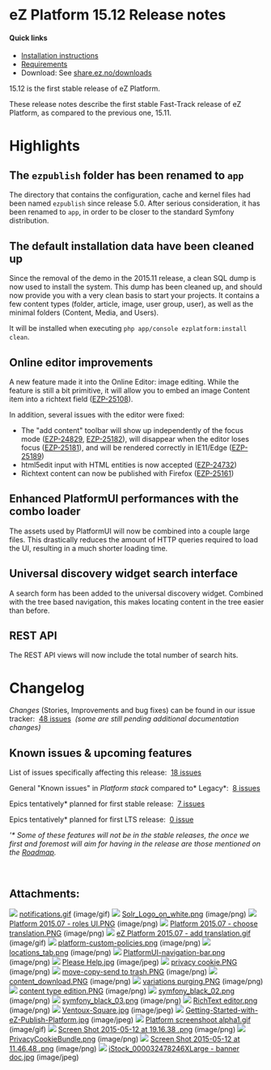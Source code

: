 #  eZ Platform 15.12 Release notes

#### Quick links

-   [Installation instructions](https://doc.ez.no/display/DEVELOPER/Step+1%3A+Installation)[](https://github.com/ezsystems/ezplatform/blob/v15.05/INSTALL.md)
-   [Requirements](https://doc.ez.no/pages/viewpage.action?pageId=31429536)
-   Download: See [share.ez.no/downloads](http://share.ez.no/downloads/downloads/ez-platform-15.12)

15.12 is the first stable release of eZ Platform. 

These release notes describe the first stable Fast-Track release of eZ Platform, as compared to the previous one, 15.11.

# Highlights

## The `ezpublish` folder has been renamed to `app`

The directory that contains the configuration, cache and kernel files had been named `ezpublish` since release 5.0. After serious consideration, it has been renamed to `app`, in order to be closer to the standard Symfony distribution.

## The default installation data have been cleaned up

Since the removal of the demo in the 2015.11 release, a clean SQL dump is now used to install the system. This dump has been cleaned up, and should now provide you with a very clean basis to start your projects. It contains a few content types (folder, article, image, user group, user), as well as the minimal folders (Content, Media, and Users).

It will be installed when executing `php app/console ezplatform:install clean`.

## Online editor improvements

A new feature made it into the Online Editor: image editing. While the feature is still a bit primitive, it will allow you to embed an image Content item into a richtext field ([EZP-25108](http://jira.ez.no/browse/EZP-25108)).

In addition, several issues with the editor were fixed:

-   The "add content" toolbar will show up independently of the focus mode ([EZP-24829](https://jira.ez.no/browse/EZP-24829), [EZP-25182](https://jira.ez.no/browse/EZP-25182)), will disappear when the editor loses focus ([EZP-25181](https://jira.ez.no/browse/EZP-25181)), and will be rendered correctly in IE11/Edge ([EZP-25189](https://jira.ez.no/browse/EZP-25189))
-   html5edit input with HTML entities is now accepted ([EZP-24732](https://jira.ez.no/browse/EZP-24732))
-   Richtext content can now be published with Firefox ([EZP-25161](https://jira.ez.no/browse/EZP-25161))

## Enhanced PlatformUI performances with the combo loader

The assets used by PlatformUI will now be combined into a couple large files. This drastically reduces the amount of HTTP queries required to load the UI, resulting in a much shorter loading time.

## Universal discovery widget search interface

A search form has been added to the universal discovery widget. Combined with the tree based navigation, this makes locating content in the tree easier than before.

## REST API

The REST API views will now include the total number of search hits.

# Changelog

*Changes* (Stories, Improvements and bug fixes) can be found in our issue tracker:  [48 issues](https://jira.ez.no/secure/IssueNavigator.jspa?reset=true&jqlQuery=fixVersion+in+%28%222015.12%22%2C+2015.11.1%2C+2015.11.2%29+AND+project+%3D+EZP+AND+issuetype+in+%28Story%2C+Improvement%2C+Bug%29+order+by+issuetype++++&src=confmacro)  *(some are still pending additional documentation changes)*

## Known issues & upcoming features

List of issues specifically affecting this release:  [18 issues](https://jira.ez.no/secure/IssueNavigator.jspa?reset=true&jqlQuery=project+%3D+EZP+AND+issuetype+in+%28bug%29+AND+affectedVersion+%3D+2015.11+ORDER+BY+priority+++++++&src=confmacro)

General "Known issues" in *Platform stack* compared to* Legacy*:  [8 issues](https://jira.ez.no/secure/IssueNavigator.jspa?reset=true&jqlQuery=project+%3D+EZP+AND+affectedVersion+%3D%22Known+Issues+5.x+Stack%22+AND+resolution+%3D+Unresolved+ORDER+BY+priority+&src=confmacro)

Epics tentatively\* planned for first stable release:  [7 issues](https://jira.ez.no/secure/IssueNavigator.jspa?reset=true&jqlQuery=project+%3D+EZP+AND+issuetype+%3D+Epic+AND+fixVersion%3DPollux+AND+resolution+%3D+Unresolved+ORDER+BY+priority+&src=confmacro)

Epics tentatively\* planned for first LTS release:  [0 issue](https://jira.ez.no/secure/IssueNavigator.jspa?reset=true&jqlQuery=project+%3D+EZP+AND+issuetype+%3D+Epic+AND+fixVersion%3D%22Mauna+Kea%22+AND+resolution+%3D+Unresolved+ORDER+BY+priority++&src=confmacro)

*'\* Some of these features will not be in the stable releases, the once we first and foremost will aim for having in the release are those mentioned on the [Roadmap](http://ez.no/Blog/What-to-Expect-from-eZ-Studio-and-eZ-Platform).*

 

## Attachments:

![](images/icons/bullet_blue.gif) [notifications.gif](attachments/31430093/31430069.gif) (image/gif)
![](images/icons/bullet_blue.gif) [Solr\_Logo\_on\_white.png](attachments/31430093/31430070.png) (image/png)
![](images/icons/bullet_blue.gif) [Platform 2015.07 - roles UI.PNG](attachments/31430093/31430071.png) (image/png)
![](images/icons/bullet_blue.gif) [Platform 2015.07 - choose translation.PNG](attachments/31430093/31430072.png) (image/png)
![](images/icons/bullet_blue.gif) [eZ Platform 2015.07 - add translation.gif](attachments/31430093/31430073.gif) (image/gif)
![](images/icons/bullet_blue.gif) [platform-custom-policies.png](attachments/31430093/31430074.png) (image/png)
![](images/icons/bullet_blue.gif) [locations\_tab.png](attachments/31430093/31430075.png) (image/png)
![](images/icons/bullet_blue.gif) [PlatformUI-navigation-bar.png](attachments/31430093/31430076.png) (image/png)
![](images/icons/bullet_blue.gif) [Please Help.jpg](attachments/31430093/31430077.jpg) (image/jpeg)
![](images/icons/bullet_blue.gif) [privacy cookie.PNG](attachments/31430093/31430078.png) (image/png)
![](images/icons/bullet_blue.gif) [move-copy-send to trash.PNG](attachments/31430093/31430079.png) (image/png)
![](images/icons/bullet_blue.gif) [content\_download.PNG](attachments/31430093/31430080.png) (image/png)
![](images/icons/bullet_blue.gif) [variations purging.PNG](attachments/31430093/31430081.png) (image/png)
![](images/icons/bullet_blue.gif) [content type edition.PNG](attachments/31430093/31430082.png) (image/png)
![](images/icons/bullet_blue.gif) [symfony\_black\_02.png](attachments/31430093/31430083.png) (image/png)
![](images/icons/bullet_blue.gif) [symfony\_black\_03.png](attachments/31430093/31430084.png) (image/png)
![](images/icons/bullet_blue.gif) [RichText editor.png](attachments/31430093/31430085.png) (image/png)
![](images/icons/bullet_blue.gif) [Ventoux-Square.jpg](attachments/31430093/31430086.jpg) (image/jpeg)
![](images/icons/bullet_blue.gif) [Getting-Started-with-eZ-Publish-Platform.jpg](attachments/31430093/31430087.jpg) (image/jpeg)
![](images/icons/bullet_blue.gif) [Platform screenshoot alpha1.gif](attachments/31430093/31430088.gif) (image/gif)
![](images/icons/bullet_blue.gif) [Screen Shot 2015-05-12 at 19.16.38 .png](attachments/31430093/31430089.png) (image/png)
![](images/icons/bullet_blue.gif) [PrivacyCookieBundle.png](attachments/31430093/31430090.png) (image/png)
![](images/icons/bullet_blue.gif) [Screen Shot 2015-05-12 at 11.46.48 .png](attachments/31430093/31430091.png) (image/png)
![](images/icons/bullet_blue.gif) [iStock\_000032478246XLarge - banner doc.jpg](attachments/31430093/31430092.jpg) (image/jpeg)
